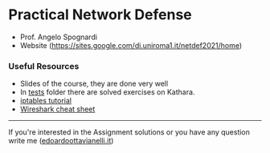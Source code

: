 # Practical Network Defense

- Prof. Angelo Spognardi
- Website (https://sites.google.com/di.uniroma1.it/netdef2021/home)

### Useful Resources

- Slides of the course, they are done very well
- In [tests](https://github.com/edoardottt/MSc-CyberSecurity-Sapienza/tree/main/Practical-Network-Defense/tests) folder there are solved exercises on Kathara.
- [iptables tutorial](https://www.frozentux.net/iptables-tutorial/iptables-tutorial.html)
- [Wireshark cheat sheet](https://www.comparitech.com/net-admin/wireshark-cheat-sheet/)

---------

If you're interested in the Assignment solutions or you have any question write me ([edoardoottavianelli.it](https://www.edoardoottavianelli.it/))
